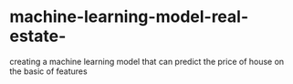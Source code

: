 # machine-learning-model-real-estate-
creating a machine learning model that can predict the price of house on the basic of features
